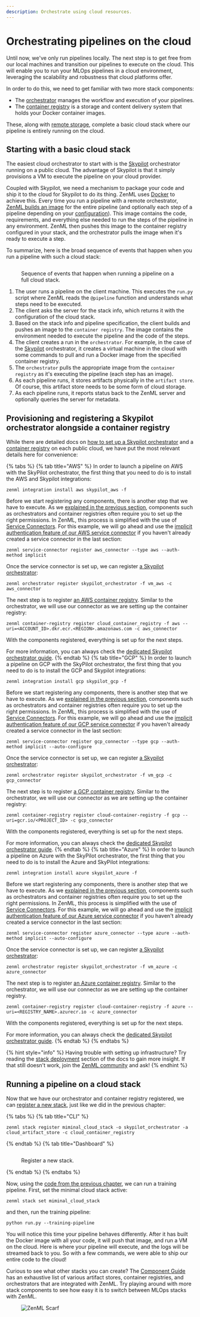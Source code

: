 ```yaml
---
description: Orchestrate using cloud resources.
---
```


# Orchestrating pipelines on the cloud

Until now, we've only run pipelines locally. The next step is to get free from our local machines and transition our pipelines to execute on the cloud. This will enable you to run your MLOps pipelines in a cloud environment, leveraging the scalability and robustness that cloud platforms offer.

In order to do this, we need to get familiar with two more stack components: 

- The [orchestrator](../../stacks-and-components/component-guide/orchestrators/) manages the workflow and execution of your pipelines.
- The [container registry](../../stacks-and-components/component-guide/container-registries/) is a storage and content delivery system that holds your Docker container images.

These, along with [remote storage](remote-storage.md), complete a basic cloud stack where our pipeline is entirely running on the cloud. 

## Starting with a basic cloud stack

The easiest cloud orchestrator to start with is the [Skypilot](https://skypilot.readthedocs.io/) orchestrator running on a public cloud. The advantage of Skypilot is that it simply provisions a VM to execute the pipeline on your cloud provider.

Coupled with Skypilot, we need a mechanism to package your code and ship it to the cloud for Skypilot to do its thing. ZenML uses [Docker](https://www.docker.com/) to achieve this. Every time you run a pipeline with a remote orchestrator, [ZenML builds an image](../advanced-guide/configuring-zenml/connect-your-git-repository.md) for the entire pipeline (and optionally each step of a pipeline depending on your [configuration](../advanced-guide/infrastructure-management/containerize-your-pipeline.md)). This image contains the code, requirements, and everything else needed to run the steps of the pipeline in any environment. ZenML then pushes this image to the container registry configured in your stack, and the orchestrator pulls the image when it's ready to execute a step.

To summarize, here is the broad sequence of events that happen when you run a pipeline with such a cloud stack:

<figure><img src="../../.gitbook/assets/cloud_orchestration_run.png" alt=""><figcaption><p>Sequence of events that happen when running a pipeline on a full cloud stack.</p></figcaption></figure>

1. The user runs a pipeline on the client machine. This executes the `run.py` script where ZenML reads the `@pipeline` function and understands what steps need to be executed.
2. The client asks the server for the stack info, which returns it with the configuration of the cloud stack.
3. Based on the stack info and pipeline specification, the client builds and pushes an image to the `container registry`. The image contains the environment needed to execute the pipeline and the code of the steps.
4. The client creates a run in the `orchestrator`. For example, in the case of the [Skypilot](https://skypilot.readthedocs.io/) orchestrator, it creates a virtual machine in the cloud with some commands to pull and run a Docker image from the specified container registry.  
5. The `orchestrator` pulls the appropriate image from the `container registry` as it's executing the pipeline (each step has an image).
6. As each pipeline runs, it stores artifacts physically in the `artifact store`. Of course, this artifact store needs to be some form of cloud storage.
7. As each pipeline runs, it reports status back to the ZenML server and optionally queries the server for metadata.

## Provisioning and registering a Skypilot orchestrator alongside a container registry

While there are detailed docs on [how to set up a Skypilot orchestrator](../../stacks-and-components/component-guide/orchestrators/skypilot-vm.md) and a [container registry](../../stacks-and-components/component-guide/container-registries/container-registries.md) on each public cloud, we have put the most relevant details here for convenience:

{% tabs %}
{% tab title="AWS" %}
In order to launch a pipeline on AWS with the SkyPilot orchestrator, the first 
thing that you need to do is to install the AWS and Skypilot integrations:

```shell
zenml integration install aws skypilot_aws -f
```

Before we start registering any components, there is another step that we have 
to execute. As we [explained in the previous section](./remote-storage.md#configuring-permissions-with-your-first-service-connector), 
components such as orchestrators and container registries often require you to 
set up the right permissions. In ZenML, this process is simplified with the 
use of [Service Connectors](../../stacks-and-components/auth-management). 
For this example, we will go ahead and use the [implicit authentication feature 
of our AWS service connector](../../stacks-and-components/auth-management/aws-service-connector.md#implicit-authentication) 
if you haven't already created a service connector in the last section:

```shell
zenml service-connector register aws_connector --type aws --auth-method implicit
```
Once the service connector is set up, we can register [a
Skypilot orchestrator](../../stacks-and-components/component-guide/orchestrators/skypilot-vm.md):

```shell
zenml orchestrator register skypilot_orchestrator -f vm_aws -c aws_connector
```

The next step is to register [an AWS container registry](../../stacks-and-components/component-guide/container-registries/aws.md). 
Similar to the orchestrator, we will use our connector as we are setting up the 
container registry:

```shell
zenml container-registry register cloud_container_registry -f aws --uri=<ACCOUNT_ID>.dkr.ecr.<REGION>.amazonaws.com -c aws_connector
```

With the components registered, everything is set up for the next steps. 

For more information, you can always check the [dedicated Skypilot orchestrator guide](../../stacks-and-components/component-guide/orchestrators/skypilot-vm.md).
{% endtab %}
{% tab title="GCP" %}
In order to launch a pipeline on GCP with the SkyPilot orchestrator, the first 
thing that you need to do is to install the GCP and Skypilot integrations:

```shell
zenml integration install gcp skypilot_gcp -f
```

Before we start registering any components, there is another step that we have 
to execute. As we [explained in the previous section](./remote-storage.md#configuring-permissions-with-your-first-service-connector), 
components such as orchestrators and container registries often require you to 
set up the right permissions. In ZenML, this process is simplified with the 
use of [Service Connectors](../../stacks-and-components/auth-management). 
For this example, we will go ahead and use the [implicit authentication feature 
of our GCP service connector](../../stacks-and-components/auth-management/gcp-service-connector.md#implicit-authentication) 
if you haven't already created a service connector in the last section:

```shell
zenml service-connector register gcp_connector --type gcp --auth-method implicit --auto-configure
```
Once the service connector is set up, we can register [a 
Skypilot orchestrator](../../stacks-and-components/component-guide/orchestrators/skypilot-vm.md):

```shell
zenml orchestrator register skypilot_orchestrator -f vm_gcp -c gcp_connector
```

The next step is to register [a GCP container registry](../../stacks-and-components/component-guide/container-registries/gcp.md). 
Similar to the orchestrator, we will use our connector as we are setting up the 
container registry:

```shell
zenml container-registry register cloud-container-registry -f gcp --uri=gcr.io/<PROJECT_ID> -c gcp_connector
```

With the components registered, everything is set up for the next steps. 

For more information, you can always check the [dedicated Skypilot orchestrator guide](../../stacks-and-components/component-guide/orchestrators/skypilot-vm.md).
{% endtab %}
{% tab title="Azure" %}
In order to launch a pipeline on Azure with the SkyPilot orchestrator, the first 
thing that you need to do is to install the Azure and SkyPilot integrations:

```shell
zenml integration install azure skypilot_azure -f
```

Before we start registering any components, there is another step that we have 
to execute. As we [explained in the previous section](./remote-storage.md#configuring-permissions-with-your-first-service-connector), 
components such as orchestrators and container registries often require you to 
set up the right permissions. In ZenML, this process is simplified with the 
use of [Service Connectors](../../stacks-and-components/auth-management). 
For this example, we will go ahead and use the [implicit authentication feature 
of our Azure service connector](../../stacks-and-components/auth-management/gcp-service-connector.md#implicit-authentication) 
if you haven't already created a service connector in the last section:

```shell
zenml service-connector register azure_connector --type azure --auth-method implicit --auto-configure
```
Once the service connector is set up, we can register [a 
Skypilot orchestrator](../../stacks-and-components/component-guide/orchestrators/skypilot-vm.md):

```shell
zenml orchestrator register skypilot_orchestrator -f vm_azure -c azure_connector
```

The next step is to register [an Azure container registry](../../stacks-and-components/component-guide/container-registries/azure.md). 
Similar to the orchestrator, we will use our connector as we are setting up the 
container registry.

```shell
zenml container-registry register cloud-container-registry -f azure --uri=<REGISTRY_NAME>.azurecr.io -c azure_connector
```

With the components registered, everything is set up for the next steps. 

For more information, you can always check the [dedicated Skypilot orchestrator guide](../../stacks-and-components/component-guide/orchestrators/skypilot-vm.md).
{% endtab %}
{% endtabs %}

{% hint style="info" %}
Having trouble with setting up infrastructure? Try reading the [stack deployment](../../stacks-and-components/stack-deployment/) section of the docs to gain more insight. If that still doesn't work, join the [ZenML community](https://zenml.io/slack) and ask!
{% endhint %}

## Running a pipeline on a cloud stack

Now that we have our orchestrator and container registry registered, we can [register a new stack](understand-stacks.md#registering-a-stack), just like we did in the previous chapter:

{% tabs %}
{% tab title="CLI" %}
```shell
zenml stack register miminal_cloud_stack -o skypilot_orchestrator -a cloud_artifact_store -c cloud_container_registry
```
{% endtab %}
{% tab title="Dashboard" %}
<figure><img src="../../.gitbook/assets/CreateStack.png" alt=""><figcaption><p>Register a new stack.</p></figcaption></figure>
{% endtab %}
{% endtabs %}

Now, using the [code from the previous chapter](understand-stacks.md#run-a-pipeline-on-the-new-local-stack), 
we can run a training pipeline. First, set the minimal cloud stack active:

```shell
zenml stack set miminal_cloud_stack
```

and then, run the training pipeline:

```shell
python run.py --training-pipeline
```
 
You will notice this time your pipeline behaves differently. After it has built the Docker image with all your code, it will push that image, and run a VM on the cloud. Here is where your pipeline will execute, and the logs will be streamed back to you. So with a few commands, we were able to ship our entire code to the cloud!

Curious to see what other stacks you can create? The [Component Guide](../../stacks-and-components/component-guide/) has an exhaustive list of various artifact stores, container registries, and orchestrators that are integrated with ZenML. Try playing around with more stack components to see how easy it is to switch between MLOps stacks with ZenML.

<!-- For scarf -->
<figure><img alt="ZenML Scarf" referrerpolicy="no-referrer-when-downgrade" src="https://static.scarf.sh/a.png?x-pxid=f0b4f458-0a54-4fcd-aa95-d5ee424815bc" /></figure>
